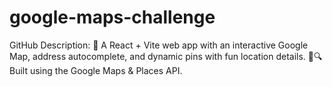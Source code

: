 # google-maps-challenge
GitHub Description: 🚀 A React + Vite web app with an interactive Google Map, address autocomplete, and dynamic pins with fun location details. 🎯🔍 Built using the Google Maps &amp; Places API.
